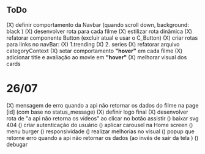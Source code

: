 ## ToDo

(X) definir comportamento da Navbar (quando scroll down, background: black )
(X) desenvolver rota para cada filme
(X) estilizar rota dinâmica
(X) refatorar componente Button (excluir atual e usar o C_Button)
(X) criar rotas para links no navBar:
    (X) 1.trending
    (X) 2. series
(X) refatorar arquivo categoryContext
(X) setar comportamento **"hover"** em cada filme
(X) adicionar title e avaliação ao movie em **"hover"**
(X) melhorar visual dos cards

# 26/07
(X) mensagem de erro quando a api não retornar os dados do filme na page [id] (com base no status_message)
(X) definir logo final
(X) desenvolver rota de "a api não retorna os vídeos" ao clicar no botão assistir
() baixar svg 404
() criar autenticação do usuário
() aplicar carousel na Home screen
() menu burger
() responsividade
() realizar melhorias no visual
() popup que retorne erro quando a api não retornar os dados (ao invés de sair da tela )
() debugar
